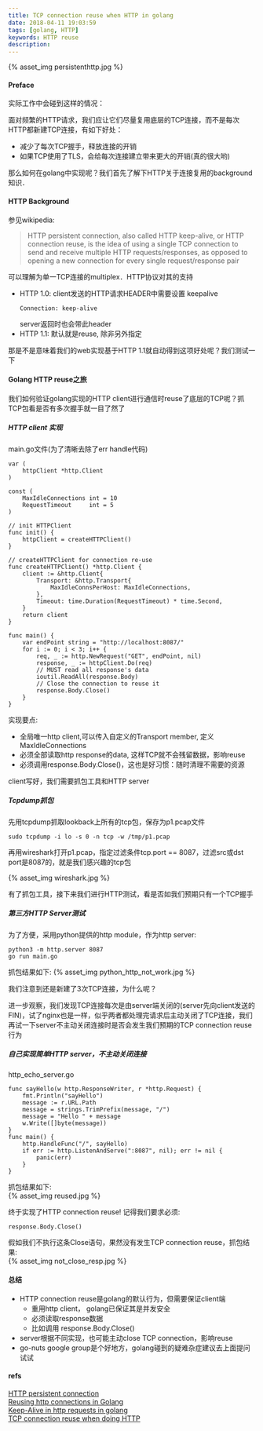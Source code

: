 ```yaml
---
title: TCP connection reuse when HTTP in golang
date: 2018-04-11 19:03:59
tags: [golang, HTTP]
keywords: HTTP reuse
description:
---
```


{% asset_img persistenthttp.jpg %}

#### Preface

实际工作中会碰到这样的情况：

面对频繁的HTTP请求，我们应让它们尽量复用底层的TCP连接，而不是每次HTTP都新建TCP连接，有如下好处：
*  减少了每次TCP握手，释放连接的开销
*  如果TCP使用了TLS，会给每次连接建立带来更大的开销(真的很大哟)　　

那么如何在golang中实现呢？我们首先了解下HTTP关于连接复用的background知识．



<!-- more -->

#### HTTP Background

参见wikipedia:  
> HTTP persistent connection, also called HTTP keep-alive, or HTTP connection reuse, is the idea of using a single TCP connection to send and receive multiple HTTP requests/responses, as opposed to opening a new connection for every single request/response pair

可以理解为单一TCP连接的multiplex．HTTP协议对其的支持

*  HTTP 1.0: client发送的HTTP请求HEADER中需要设置 keepalive
    ```http
    Connection: keep-alive
    ```
    server返回时也会带此header
*  HTTP 1.1: 默认就是reuse, 除非另外指定

那是不是意味着我们的web实现基于HTTP 1.1就自动得到这项好处呢？我们测试一下

#### Golang HTTP reuse之旅

我们如何验证golang实现的HTTP client进行通信时reuse了底层的TCP呢？抓TCP包看是否有多次握手就一目了然了

##### HTTP client 实现

main.go文件(为了清晰去除了err handle代码)
```golang
var (
    httpClient *http.Client
)

const (
    MaxIdleConnections int = 10
    RequestTimeout     int = 5
)

// init HTTPClient
func init() {
    httpClient = createHTTPClient()
}

// createHTTPClient for connection re-use
func createHTTPClient() *http.Client {
    client := &http.Client{
        Transport: &http.Transport{
            MaxIdleConnsPerHost: MaxIdleConnections,
        },
        Timeout: time.Duration(RequestTimeout) * time.Second,
    }
    return client
}

func main() {
    var endPoint string = "http://localhost:8087/"
    for i := 0; i < 3; i++ {
        req, _ := http.NewRequest("GET", endPoint, nil)
        response, _ := httpClient.Do(req)
        // MUST read all response's data
        ioutil.ReadAll(response.Body)
        // Close the connection to reuse it
        response.Body.Close()
    }
}
```

实现要点:  
*  全局唯一http client,可以传入自定义的Transport member, 定义MaxIdleConnections
*  必须全部读取http response的data, 这样TCP就不会残留数据，影响reuse
*  必须调用response.Body.Close()，这也是好习惯：随时清理不需要的资源

client写好，我们需要抓包工具和HTTP server

##### Tcpdump抓包

先用tcpdump抓取lookback上所有的tcp包，保存为p1.pcap文件
```shell
sudo tcpdump -i lo -s 0 -n tcp -w /tmp/p1.pcap
```
再用wireshark打开p1.pcap，指定过滤条件tcp.port == 8087，过滤src或dst port是8087的，就是我们感兴趣的tcp包

{% asset_img wireshark.jpg %}

有了抓包工具，接下来我们进行HTTP测试，看是否如我们预期只有一个TCP握手

##### 第三方HTTP Server测试

为了方便，采用python提供的http module，作为http server:

```shell
python3 -m http.server 8087
go run main.go
```

抓包结果如下:
{% asset_img python_http_not_work.jpg %}

我们注意到还是新建了3次TCP连接，为什么呢？  

进一步观察，我们发现TCP连接每次是由server端关闭的(server先向client发送的FIN)，试了nginx也是一样，似乎两者都处理完请求后主动关闭了TCP连接，我们再试一下server不主动关闭连接时是否会发生我们预期的TCP connection reuse行为

##### 自己实现简单HTTP server，不主动关闭连接

http_echo_server.go  

```golang
func sayHello(w http.ResponseWriter, r *http.Request) {
    fmt.Println("sayHello")
    message := r.URL.Path
    message = strings.TrimPrefix(message, "/")
    message = "Hello " + message
    w.Write([]byte(message))
}
func main() {
    http.HandleFunc("/", sayHello)
    if err := http.ListenAndServe(":8087", nil); err != nil {
        panic(err)
    }
}
```

抓包结果如下:  
{% asset_img reused.jpg %}

终于实现了HTTP connection reuse! 记得我们要求必须:

```golang
response.Body.Close()
```

假如我们不执行这条Close语句，果然没有发生TCP connection reuse，抓包结果:  
{% asset_img not_close_resp.jpg %}

#### 总结

*  HTTP connection reuse是golang的默认行为，但需要保证client端
    -  重用http client， golang已保证其是并发安全
    -  必须读取response数据
    -  比如调用 response.Body.Close()
*  server根据不同实现，也可能主动close TCP connection，影响reuse
*  go-nuts google group是个好地方，golang碰到的疑难杂症建议去上面提问试试

#### refs


[HTTP persistent connection](https://en.wikipedia.org/wiki/HTTP_persistent_connection)  
[Reusing http connections in Golang](https://stackoverflow.com/questions/17948827/reusing-http-connections-in-golang#comment26240189_17953506)  
[Keep-Alive in http requests in golang](https://awmanoj.github.io/tech/2016/12/16/keep-alive-http-requests-in-golang/)   
[TCP connection reuse when doing HTTP](https://groups.google.com/forum/#!topic/golang-nuts/IZ2p1sHkeBQ)  